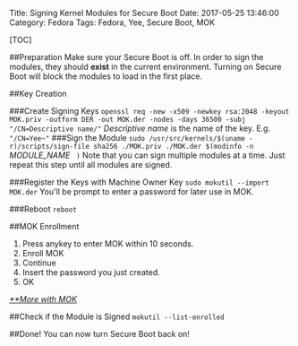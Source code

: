 Title: Signing Kernel Modules for Secure Boot
Date: 2017-05-25 13:46:00
Category: Fedora
Tags: Fedora, Yee, Secure Boot, MOK

[TOC]

##Preparation
Make sure your Secure Boot is off.
In order to sign the modules, they should **exist** in the current environment.
Turning on Secure Boot will block the modules to load in the first place.

##Key Creation

###Create Signing Keys
`openssl req -new -x509 -newkey rsa:2048 -keyout MOK.priv -outform DER -out MOK.der -nodes -days 36500 -subj "/CN=Descriptive name/"`
*Descriptive name* is the name of the key. E.g. `"/CN=Yee~"`
###Sign the Module
`sudo /usr/src/kernels/$(uname -r)/scripts/sign-file sha256 ./MOK.priv ./MOK.der $(modinfo -n ` *MODULE_NAME* ` )`
Note that you can sign multiple modules at a time. Just repeat this step until all modules are signed.

###Register the Keys with Machine Owner Key
`sudo mokutil --import MOK.der`
You'll be prompt to enter a password for later use in MOK.

###Reboot
`reboot`

##MOK Enrollment

1.  Press anykey to enter MOK within 10 seconds.
2.  Enroll MOK
3.  Continue
4.  Insert the password you just created.
5.  OK

*[*\*More with MOK](https://superdanby.github.io/Blog/managing-signed-keys-with-machine-owner-key.html)*

##Check if the Module is Signed
`mokutil --list-enrolled`

##Done!
You can now turn Secure Boot back on!
